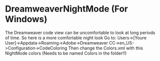 # DreamweaverNightMode (For Windows)
The Dreamweaver code view can be uncomfortable to look at long periods of time. So here is a more comfortable night look
Go to: Users->[Youre User]->Appdata->Roaming->Adobe->Dreamweaver CC->en_US->Configuration->CodeColoring
Then change the Colors.xml with this NightMode colors (Needs to be named Colors in the folder!!)
